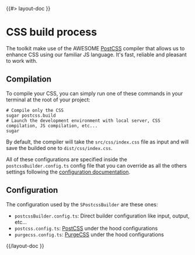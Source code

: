 <!--
/**
 * @name            Build
 * @namespace       doc.css
 * @type            Markdown
 * @platform        md
 * @status          stable
 * @menu            Documentation / CSS           /doc/css/build
 *
 * @since           2.0.0
 * @author    Olivier Bossel <olivier.bossel@gmail.com> (https://olivierbossel.com)
 */
-->

{{#> layout-doc }}

# CSS build process

The toolkit make use of the AWESOME [PostCSS](https://postcss.org/) compiler that allows us to enhance CSS using our familiar JS language.
It's fast, reliable and pleasant to work with.

## Compilation

To compile your CSS, you can simply run one of these commands in your terminal at the root of your project:

```shell
# Compile only the CSS
sugar postcss.build
# Launch the development environment with local server, CSS compilation, JS compilation, etc...
sugar
```

By default, the compiler will take the `src/css/index.css` file as input and will save the builded one to `dist/css/index.css`.

All of these configurations are specified inside the `postcssBuilder.config.ts` config file that you can override as all the others settings following the [configuration documentation](/doc/config/overview).

## Configuration

The configuration used by the `SPostcssBuilder` are these ones:

-   `postcssBuilder.config.ts`: Direct builder configuration like input, output, etc...
-   `postcss.config.ts`: [PostCSS](https://postcss.org) under the hood configurations
-   `purgecss.config.ts`: [PurgeCSS](https://purgecss.com/) under the hood configurations

{{/layout-doc }}

